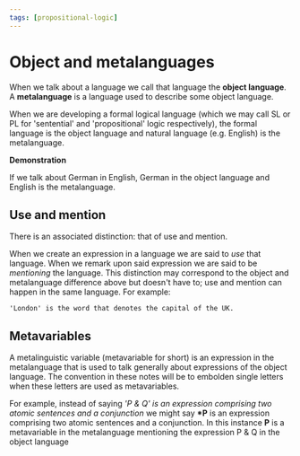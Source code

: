 ```yaml
---
tags: [propositional-logic]
---
```


# Object and metalanguages

When we talk about a language we call that language the **object language**. A
**metalanguage** is a language used to describe some object language.

When we are developing a formal logical language (which we may call SL or PL for
'sentential' and 'propositional' logic respectively), the formal language is the
object language and natural language (e.g. English) is the metalanguage.

**Demonstration**

If we talk about German in English, German in the object language and English is
the metalanguage.

## Use and mention

There is an associated distinction: that of use and mention.

When we create an expression in a language we are said to _use_ that language.
When we remark upon said expression we are said to be _mentioning_ the language.
This distinction may correspond to the object and metalanguage difference above
but doesn't have to; use and mention can happen in the same language. For
example:

```
'London' is the word that denotes the capital of the UK.
```

## Metavariables

A metalinguistic variable (metavariable for short) is an expression in the
metalanguage that is used to talk generally about expressions of the object
language. The convention in these notes will be to embolden single letters when
these letters are used as metavariables.

For example, instead of saying _'P & Q' is an expression comprising two atomic
sentences and a conjunction_ we might say **\*P** is an expression comprising
two atomic sentences and a conjunction. In this instance **P** is a metavariable
in the metalanguage mentioning the expression P & Q in the object language

